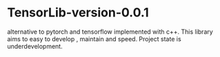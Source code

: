 # TensorLib-version-0.0.1
alternative to pytorch and tensorflow implemented with c++. This library aims to easy to develop , maintain and speed. Project state is underdevelopment.
